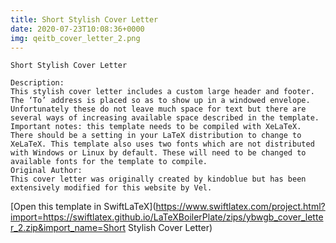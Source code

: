 ```yaml
---
title: Short Stylish Cover Letter
date: 2020-07-23T10:08:36+0000
img: qeitb_cover_letter_2.png
---
```

```
Short Stylish Cover Letter

Description:
This stylish cover letter includes a custom large header and footer. The ‘To’ address is placed so as to show up in a windowed envelope. Unfortunately these do not leave much space for text but there are several ways of increasing available space described in the template.
Important notes: this template needs to be compiled with XeLaTeX. There should be a setting in your LaTeX distribution to change to XeLaTeX. This template also uses two fonts which are not distributed with Windows or Linux by default. These will need to be changed to available fonts for the template to compile.
Original Author:
This cover letter was originally created by kindoblue but has been extensively modified for this website by Vel.
```
[Open this template in SwiftLaTeX](https://www.swiftlatex.com/project.html?import=https://swiftlatex.github.io/LaTeXBoilerPlate/zips/ybwgb_cover_letter_2.zip&import_name=Short Stylish Cover Letter)
